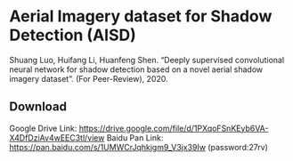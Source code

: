 # Aerial Imagery dataset for Shadow Detection (AISD)
Shuang Luo, Huifang Li, Huanfeng Shen. “Deeply supervised convolutional neural network for shadow detection based on a novel aerial shadow imagery dataset”. (For Peer-Review), 2020.
## Download
Google Drive Link: https://drive.google.com/file/d/1PXqoFSnKEyb6VA-X4DfDziAv4wEEC3tl/view
Baidu Pan Link: https://pan.baidu.com/s/1UMWCrJqhkjgm9_V3jx39Iw (password:27rv)
